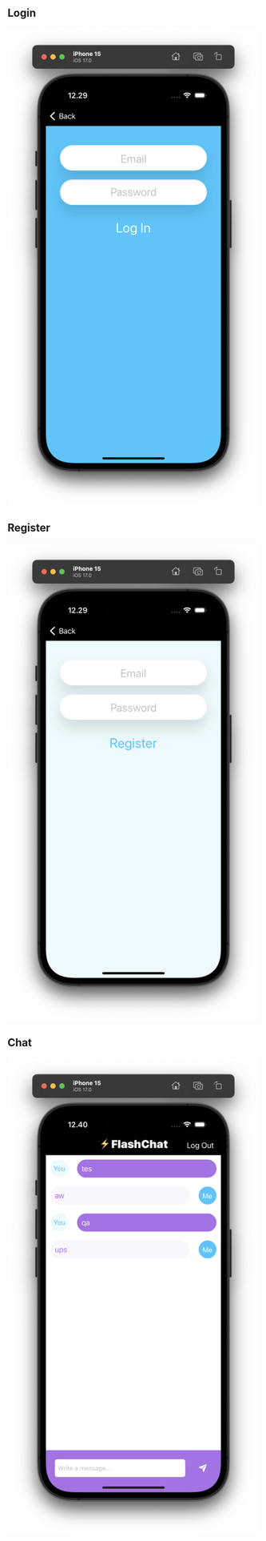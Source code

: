 ## Login
![login](/SS/login.png "login")
## Register
![register](/SS/register.png "register")
## Chat
![welcome](/SS/chat.png "welcome")